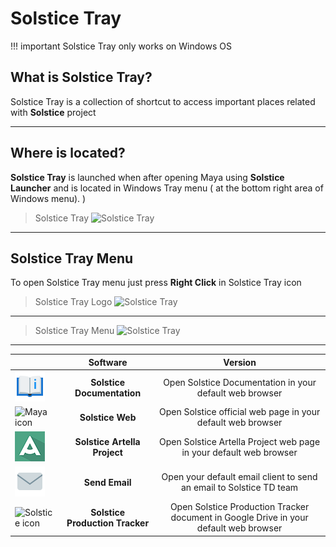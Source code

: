 # **Solstice Tray**

!!! important
    Solstice Tray only works on Windows OS

## **What is Solstice Tray**?
Solstice Tray is a collection of shortcut to access important places related with **Solstice** project

***

## **Where is located?**
**Solstice Tray** is launched when after opening Maya using **Solstice Launcher** and is located in Windows Tray menu (
at the bottom right area of Windows menu).
)

 > Solstice Tray
![Solstice Tray](../../../img/solstice_tray_0.png?style=centerme)

***

## **Solstice Tray Menu**

To open Solstice Tray menu just press **Right Click** in Solstice Tray icon

 > Solstice Tray Logo
![Solstice Tray](../../../img/solstice_tools_logo.png?style=centerme)

***

 > Solstice Tray Menu
![Solstice Tray](../../../img/solstice_tray_1.png?style=centerme)

***

<center>

|    |      Software      |   Version    |
| -------- |:-------------:| :---------:|
| ![Artella icon](../../img/documentation.png?style=centerme) | **Solstice Documentation** |  Open Solstice Documentation in your default web browser |
| ![Maya icon](../../img/solstice_small.png?style=centerme) | **Solstice Web** |  Open Solstice official web page in your default web browser |
| ![Arnold icon](../../img/artella.png?style=centerme) | **Solstice Artella Project** |  Open Solstice Artella Project web page in your default web browser |
| ![Python icon](../../img/message.png?style=centerme) | **Send Email** |  Open your default email client to send an email to Solstice TD team |
| ![Solstice icon](../../img/production.png?style=centerme) | **Solstice Production Tracker** |  Open Solstice Production Tracker document in Google Drive in your default web browser |

</center>
